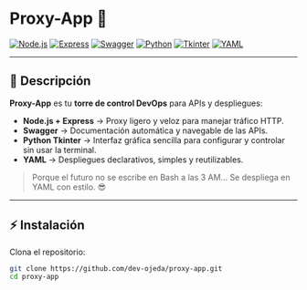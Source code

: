# Proxy-App 🚀

[![Node.js](https://img.shields.io/badge/Node.js-18+-green?logo=node.js)](https://nodejs.org/)
[![Express](https://img.shields.io/badge/Express.js-minimal-lightgrey?logo=express)](https://expressjs.com/)
[![Swagger](https://img.shields.io/badge/Swagger-API%20Docs-brightgreen?logo=swagger)](https://swagger.io/)
[![Python](https://img.shields.io/badge/Python-3.9+-blue?logo=python)](https://www.python.org/)
[![Tkinter](https://img.shields.io/badge/Tkinter-GUI-orange)]()
[![YAML](https://img.shields.io/badge/YAML-Deployments-red?logo=yaml)]()

---

## 📝 Descripción

**Proxy-App** es tu **torre de control DevOps** para APIs y despliegues:

- **Node.js + Express** → Proxy ligero y veloz para manejar tráfico HTTP.
- **Swagger** → Documentación automática y navegable de las APIs.
- **Python Tkinter** → Interfaz gráfica sencilla para configurar y controlar sin usar la terminal.
- **YAML** → Despliegues declarativos, simples y reutilizables.

> Porque el futuro no se escribe en Bash a las 3 AM…
> Se despliega en YAML con estilo. 😎

---

## ⚡ Instalación

Clona el repositorio:

```bash
git clone https://github.com/dev-ojeda/proxy-app.git
cd proxy-app
```
